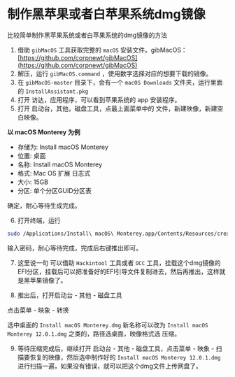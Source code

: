 # 制作黑苹果或者白苹果系统dmg镜像


比较简单制作黑苹果系统或者白苹果系统的dmg镜像的方法

1. 借助 `gibMacOS` 工具获取完整的 `macOS` 安装文件。gibMacOS：[https://github.com/corpnewt/gibMacOS](https://github.com/corpnewt/gibMacOS)
2. 解压，运行 `gibMacOS.command` ，使用数字选择对应的想要下载的镜像。
3. 在 `gibMacOS-master` 目录下，会有一个 `macOS Downloads` 文件夹，运行里面的 `InstallAssistant.pkg` 
4. 打开 访达，应用程序，可以看到苹果系统的 app 安装程序。
5. 打开 启动台，其他，磁盘工具，点最上面菜单中的 文件，新建映像，新建空白映像。

**以 macOS Monterey 为例**

- 存储为: Install macOS Monterey
- 位置: 桌面
- 名称: Install macOS Monterey
- 格式: Mac OS 扩展 日志式
- 大小: 15GB
- 分区: 单个分区GUID分区表

确定，耐心等待生成完成。

6. 打开终端，运行

```bash
sudo /Applications/Install\ macOS\ Monterey.app/Contents/Resources/createinstallmedia --volume /Volumes/Install\ macOS\ Monterey/ /Applications/Install\ macOS\ Monterey.app --nointeraction
``` 

输入密码，耐心等待完成，完成后右键推出即可。

7. 这里说一句 可以借助 `Hackintool` 工具或者 `OCC` 工具，挂载这个dmg镜像的EFI分区，挂载后可以把准备好的EFI引导文件复制进去，然后再推出，这样就是黑苹果镜像了。

8. 推出后，打开启动台 - 其他 - 磁盘工具

点击菜单 - 映象 - 转换

选中桌面的 `Install macOS Monterey.dmg` 新名称可以改为 `Install macOS Monterey 12.0.1.dmg` 之类的，路径选桌面，映像格式选 压缩。

9. 等待压缩完成后，继续打开 启动台 - 其他 - 磁盘工具，点击菜单 - 映象 - 扫描要恢复的映像，然后选中制作好的 `Install macOS Monterey 12.0.1.dmg` 进行扫描一遍，如果没有错误，就可以把这个dmg文件上传网盘了。

